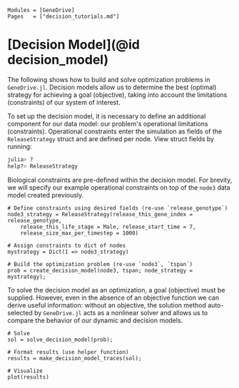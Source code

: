 ```@index
Modules = [GeneDrive]
Pages   = ["decision_tutorials.md"]
```
# [Decision Model](@id decision_model)

The following shows how to build and solve optimization problems in `GeneDrive.jl`. Decision models allow us to determine the best (optimal) strategy for achieving a goal (objective), taking into account the limitations (constraints) of our system of interest. 

To set up the decision model, it is necessary to define an additional component for our data model: our problem's operational limitations (constraints). Operational constraints enter the simulation as fields of the `ReleaseStrategy` struct and are defined per node. View struct fields by running: 
```julia
julia> ? 
help?> ReleaseStrategy
```

Biological constraints are pre-defined within the decision model. For brevity, we will specify our example operational constraints on top of the `node3` data model created previously. 
```@example
# Define constraints using desired fields (re-use `release_genotype`)
node3_strategy = ReleaseStrategy(release_this_gene_index = release_genotype, 
    release_this_life_stage = Male, release_start_time = 7, 
    release_size_max_per_timestep = 1000)

# Assign constraints to dict of nodes 
mystrategy = Dict(1 => node3_strategy)

# Build the optimization problem (re-use `node3`, `tspan`)
prob = create_decision_model(node3, tspan; node_strategy = mystrategy);
```

To solve the decision model as an optimization, a goal (objective) must be supplied. However, even in the absence of an objective function we can derive useful information: without an objective, the solution method auto-selected by `GeneDrive.jl` acts as a nonlinear solver and allows us to compare the behavior of our dynamic and decision models. 
```@example 
# Solve 
sol = solve_decision_model(prob);

# Format results (use helper function)
results = make_decision_model_traces(sol);

# Visualize
plot(results) 
```

